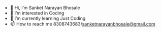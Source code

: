 - 👋 Hi, I’m Sanket Narayan Bhosale
- 👀 I’m interested in Coding
- 🌱 I’m currently learning Just Coding
- 📫 How to reach me 8308743683/sanketnarayanbhosale@gmail.com

<!---
SanketNBhosale/SanketNBhosale is a ✨ special ✨ repository because its `README.md` (this file) appears on your GitHub profile.
You can click the Preview link to take a look at your changes.
--->
